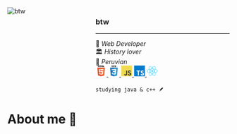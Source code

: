 <img width="200" height="200" align="left" src="https://cdn.discordapp.com/attachments/1322268404853243986/1343461357512818699/737d288ac0a662615c4f12eda53e2857.jpg?ex=67bd5b63&is=67bc09e3&hm=963a82f1d4382e3dc63598c5842d7bd68fe5dbd455b4be10ca7a7c7caca4bb08&" alt="btw">

### btw
<hr></hr>
🎨 <i>Web Developer</i><br>
🏛️ <i>History lover</i><br>
🍢 <i>Peruvian</i><br>
<a href="https://www.w3.org/html/" target="_blank"> 
  <img src="https://raw.githubusercontent.com/devicons/devicon/master/icons/html5/html5-original-wordmark.svg" alt="html5" width="25" height="25"/> 
</a>
<a href="https://www.w3schools.com/css/" target="_blank"> 
  <img src="https://raw.githubusercontent.com/devicons/devicon/master/icons/css3/css3-original-wordmark.svg" alt="css3" width="25" height="25"/>
</a> 
<a href="https://developer.mozilla.org/en-US/docs/Web/JavaScript" target="_blank">
  <img src="https://raw.githubusercontent.com/devicons/devicon/master/icons/javascript/javascript-original.svg" alt="javascript" width="25" height="25"/>
</a>
<a href="https://www.typescriptlang.org/" target="_blank">
  <img src="https://raw.githubusercontent.com/devicons/devicon/master/icons/typescript/typescript-plain.svg" alt="typescript" width="25" height="25"/> 
</a>
<a href="https://reactjs.org/" target="_blank">
  <img src="https://raw.githubusercontent.com/devicons/devicon/master/icons/react/react-original.svg" alt="react" width="25" height="25"/>
</a>
<br>
<br>
<code>studying java & c++ 🪶</code>

<h1>About me 🚀</h1>
